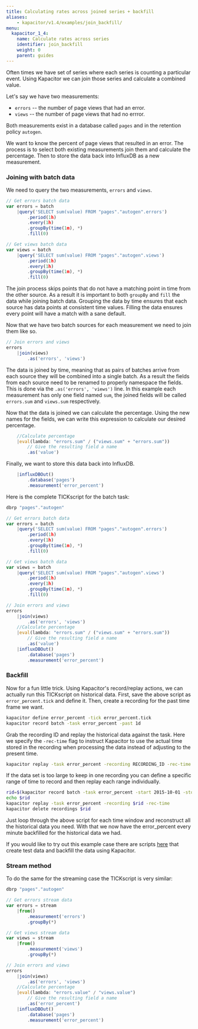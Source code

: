 ```yaml
---
title: Calculating rates across joined series + backfill
aliases:
    - kapacitor/v1.4/examples/join_backfill/
menu:
  kapacitor_1_4:
    name: Calculate rates across series
    identifier: join_backfill
    weight: 0
    parent: guides
---
```


Often times we have set of series where each series is counting a particular event.
Using Kapacitor we can join those series and calculate a combined value.

Let's say we have two measurements:

* `errors` -- the number of page views that had an error.
* `views` -- the number of page views that had no errror.

Both measurements exist in a database called `pages` and in the retention policy `autogen`.

We want to know the percent of page views that resulted in an error.
The process is to select both existing measurements join them and calculate the percentage.
Then to store the data back into InfluxDB as a new measurement.

### Joining with batch data

We need to query the two measurements, `errors` and `views`.
```javascript
// Get errors batch data
var errors = batch
    |query('SELECT sum(value) FROM "pages"."autogen".errors')
        .period(1h)
        .every(1h)
        .groupBy(time(1m), *)
        .fill(0)

// Get views batch data
var views = batch
    |query('SELECT sum(value) FROM "pages"."autogen".views')
        .period(1h)
        .every(1h)
        .groupBy(time(1m), *)
        .fill(0)
```

The join process skips points that do not have a matching point in time from the other source.
As a result it is important to both `groupBy` and `fill` the data while joining batch data.
Grouping the data by time ensures that each source has data points at consistent time values.
Filling the data ensures every point will have a match with a sane default.

Now that we have two batch sources for each measurement we need to join them like so.

```javascript
// Join errors and views
errors
    |join(views)
        .as('errors', 'views')
```

The data is joined by time, meaning that as pairs of batches arrive from each source they will be combined into a single batch.
As a result the fields from each source need to be renamed to properly namespace the fields.
This is done via the `.as('errors', 'views')` line.
In this example each measurement has only one field named `sum`,
the joined fields will be called `errors.sum` and `views.sum` respectively.

Now that the data is joined we can calculate the percentage.
Using the new names for the fields, we can write this expression to calculate our desired percentage.

```javascript
    //Calculate percentage
    |eval(lambda: "errors.sum" / ("views.sum" + "errors.sum"))
        // Give the resulting field a name
        .as('value')

```

 Finally, we want to store this data back into InfluxDB.

```javascript
    |influxDBOut()
        .database('pages')
        .measurement('error_percent')

```

Here is the complete TICKscript for the batch task:

```javascript
dbrp "pages"."autogen"

// Get errors batch data
var errors = batch
    |query('SELECT sum(value) FROM "pages"."autogen".errors')
        .period(1h)
        .every(1h)
        .groupBy(time(1m), *)
        .fill(0)

// Get views batch data
var views = batch
    |query('SELECT sum(value) FROM "pages"."autogen".views')
        .period(1h)
        .every(1h)
        .groupBy(time(1m), *)
        .fill(0)

// Join errors and views
errors
    |join(views)
        .as('errors', 'views')
    //Calculate percentage
    |eval(lambda: "errors.sum" / ("views.sum" + "errors.sum"))
        // Give the resulting field a name
        .as('value')
    |influxDBOut()
        .database('pages')
        .measurement('error_percent')

```

### Backfill
Now for a fun little trick.
Using Kapacitor's record/replay actions, we can actually run this TICKscript on historical data.
First, save the above script as `error_percent.tick` and define it.
Then, create a recording for the past time frame we want.

```bash
kapacitor define error_percent -tick error_percent.tick
kapacitor record batch -task error_percent -past 1d
```

Grab the recording ID and replay the historical data against the task.
Here we specify the `-rec-time` flag to instruct Kapacitor to use the actual
time stored in the recording when processing the data instead of adjusting to the present time.

```bash
kapacitor replay -task error_percent -recording RECORDING_ID -rec-time
```

If the data set is too large to keep in one recording you can define a specific range of time to record
and then replay each range individually.

```bash
rid=$(kapacitor record batch -task error_percent -start 2015-10-01 -stop 2015-10-02)
echo $rid
kapacitor replay -task error_percent -recording $rid -rec-time
kapacitor delete recordings $rid
```

Just loop through the above script for each time window and reconstruct all the historical data you need.
With that we now have the error_percent every minute backfilled for the historical data we had.

If you would like to try out this example case there are scripts [here](https://github.com/influxdb/kapacitor/blob/master/examples/error_percent/) that create test data and backfill the data using Kapacitor.

### Stream method
To do the same for the streaming case the TICKscript is very similar:

```javascript
dbrp "pages"."autogen"

// Get errors stream data
var errors = stream
    |from()
        .measurement('errors')
        .groupBy(*)

// Get views stream data
var views = stream
    |from()
        .measurement('views')
        .groupBy(*)

// Join errors and views
errors
    |join(views)
        .as('errors', 'views')
    //Calculate percentage
    |eval(lambda: "errors.value" / "views.value")
        // Give the resulting field a name
        .as('error_percent')
    |influxDBOut()
        .database('pages')
        .measurement('error_percent')
```
